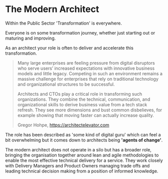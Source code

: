 
# The Modern Architect

Within the Public Sector 'Transformation' is everywhere.

Everyone is on some transformation journey, whether just starting out or maturing and improving.

As an architect your role is often to deliver and accelerate this transformation.

> Many large enterprises are feeling pressure from digital disruptors
> who serve users’ increased expectations with innovative business
> models and little legacy. Competing in such an environment remains a
> massive challenge for enterprises that rely on traditional technology
> and organizational structures to be successful.
> 
> Architects and CTOs play a critical role in transforming such
> organizations. They combine the technical, communication, and
> organizational skills to derive business value from a tech stack
> refresh. They see more dimensions and bust common disbelieves,
>  for example showing that moving faster can actually increase quality.
>
> Gregor Hohpe, https://architectelevator.com

The role has been described as 'some kind of digital guru' which can feel a bit overwhelming but it comes down to architects being **'agents of change'**.

The modern architect does not operate in a silo but has a broader role, bringing the organisation together around lean and agile methodologies to enable the most effective technical delivery for a service. They work closely with Delivery Managers and Product Owners managing trade offs and leading technical decision making from a position of informed knowledge.  

